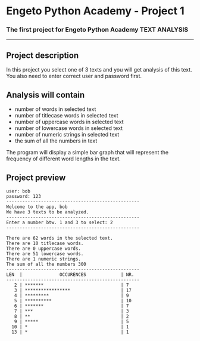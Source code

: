 # **Engeto Python Academy - Project 1**
### The first project for Engeto Python Academy TEXT ANALYSIS
---
## **Project description**
In this project you select one of 3 texts and you will get analysis of this text. You also need to enter correct user and password first.
## **Analysis will contain**
- number of words in selected text
- number of titlecase words in selected text
- number of uppercase words in selected text
- number of lowercase words in selected text
- number of numeric strings in selected text
- the sum of all the numbers in text

The program will display a simple bar graph that will represent the frequency of different word lengths in the text.

## **Project preview**
```
user: bob
password: 123
--------------------------------------------------
Welcome to the app, bob
We have 3 texts to be analyzed.
--------------------------------------------------
Enter a number btw. 1 and 3 to select: 2
--------------------------------------------------

There are 62 words in the selected text.
There are 10 titlecase words.
There are 0 uppercase words.
There are 51 lowercase words.
There are 1 numeric strings.
The sum of all the numbers 300
--------------------------------------------------
LEN  |              OCCURENCES             | NR.
--------------------------------------------------
   2 | *******                             | 7
   3 | *****************                   | 17
   4 | *********                           | 9
   5 | **********                          | 10
   6 | *******                             | 7
   7 | ***                                 | 3
   8 | **                                  | 2
   9 | *****                               | 5
  10 | *                                   | 1
  13 | *                                   | 1
```

